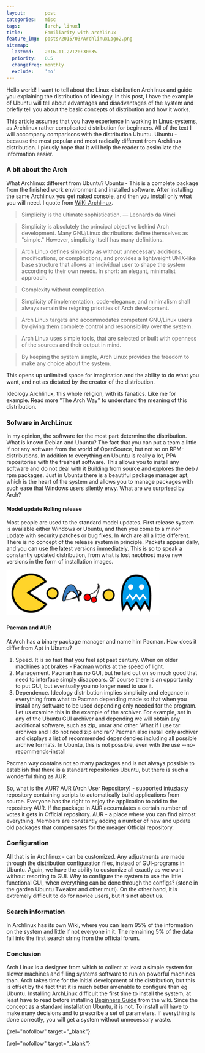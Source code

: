 ```yaml
---
layout:       post
categories:   misc
tags:         [arch, linux]
title:        Familiarity with archlinux
feature_img:  posts/2015/03/ArchlinuxLogo2.png
sitemap:
  lastmod:    2016-11-27T20:30:35
  priority:   0.5
  changefreq: monthly
  exclude:    'no'
---
```


Hello world! I want to tell about the Linux-distribution Archlinux and guide you explaining the distribution of ideology. In this post, I have the example of Ubuntu will tell about advantages and disadvantages of the system and briefly tell you about the basic concepts of distribution and how it works. 

This article assumes that you have experience in working in Linux-systems, as Archlinux rather complicated distribution for beginners. All of the text I will accompany comparisons with the distribution Ubuntu. Ubuntu - because the most popular and most radically different from Archlinux distribution. I piously hope that it will help the reader to assimilate the information easier.

### A bit about the Arch

What Archlinux different from Ubuntu? Ubuntu - This is a complete package from the finished work environment and installed software. After installing the same Archlinux you get naked console, and then you install only what you will need. I quote from [WiKi Archlinux][0].

> Simplicity is the ultimate sophistication. — Leonardo da Vinci 

> Simplicity is absolutely the principal objective behind Arch development. Many GNU/Linux distributions define themselves as "simple." However, simplicity itself has many definitions. 

> Arch Linux defines simplicity as without unnecessary additions, modifications, or complications, and provides a lightweight UNIX-like base structure that allows an individual user to shape the system according to their own needs. In short: an elegant, minimalist approach.

> Complexity without complication.

> Simplicity of implementation, code-elegance, and minimalism shall always remain the reigning priorities of Arch development. 

> Arch Linux targets and accommodates competent GNU/Linux users by giving them complete control and responsibility over the system.

> Arch Linux uses simple tools, that are selected or built with openness of the sources and their output in mind.

> By keeping the system simple, Arch Linux provides the freedom to make any choice about the system.

This opens up unlimited space for imagination and the ability to do what you want, and not as dictated by the creator of the distribution.

Ideology Archlinux, this whole religion, with its fanatics. Like me for example. Read more "The Arch Way" to understand the meaning of this distribution.

### Sofware in ArchLinux

In my opinion, the software for the most part determine the distribution. What is known Debian and Ubuntu? The fact that you can put a team a little if not any software from the world of OpenSource, but not so on RPM-distributions. In addition to everything on Ubuntu is really a lot, PPA repositories with the freshest software. This allows you to install any software and do not deal with it Building from source and explores the deb / rpm packages. Just in Ubuntu there is a beautiful package manager apt, which is the heart of the system and allows you to manage packages with such ease that Windows users silently envy. What are we surprised by Arch?

#### Model update Rolling release

Most people are used to the standard model updates. First release system is available either Windows or Ubuntu, and then you come to a minor update with security patches or bug fixes. In Arch are all a little different. There is no concept of the release system in principle. Packets appear daily, and you can use the latest versions immediately. This is so to speak a constantly updated distribution, from what is lost neobhost make new versions in the form of installation images.


![](/assets/posts/2015/03/pacman.png)

#### Pacman and AUR

At Arch has a binary package manager and name him Pacman. How does it differ from Apt in Ubuntu?

1. Speed. It is so fast that you feel apt past century. When on older machines apt brakes - Pacman works at the speed of light.
2. Management. Pacman has no GUI, but he laid out on so much good that need to interface simply disappears. Of course there is an opportunity to put GUI, but eventually you no longer need to use it.
3. Dependence. Ideology distribution implies simplicity and elegance in everything from what to Pacman depending made so that when you install any software to be used depending only needed for the program. Let us examine this in the example of the archiver. For example, set in any of the Ubuntu GUI archiver and depending we will obtain any additional software, such as zip, unrar and other. What if I use tar archives and I do not need zip and rar? Pacman also install only archiver and displays a list of recommended dependencies including all possible archive formats. In Ubuntu, this is not possible, even with the use --no-recommends-install

Pacman way contains not so many packages and is not always possible to establish that there is a standart repositories Ubuntu, but there is such a wonderful thing as AUR.

So, what is the AUR? AUR (Arch User Repository) - supported intuziasty repository containing scripts to automatically build applications from source. Everyone has the right to enjoy the application to add to the repository AUR. If the package in AUR accumulates a certain number of votes it gets in Official repository. AUR - a place where you can find almost everything. Members are constantly adding a number of new and update old packages that compensates for the meager Official repository.

### Configuration

All that is in Archlinux - can be customized. Any adjustments are made through the distribution configuration files, instead of GUI-programs in Ubuntu. Again, we have the ability to customize all exactly as we want without resorting to GUI. Why to configure the system to use the little functional GUI, when everything can be done through the configs? (stone in the garden Ubuntu Tweaker and other muti). On the other hand, it is extremely difficult to do for novice users, but it's not about us.

### Search information

In Archlinux has its own Wiki, where you can learn 95% of the information on the system and little if not everyone in it. The remaining 5% of the data fall into the first search string from the official forum.

### Conclusion

Arch Linux is a designer from which to collect at least a simple system for slower machines and filling systems software to run on powerful machines than. Arch takes time for the initial development of the distribution, but this is offset by the fact that it is much better amenable to configure than eg Ubuntu.
Installing ArchLinux difficult the first time to install the system, at least have to read before installing [Beginners Guide][1] from the wiki. Since the concept as a standard installation Ubuntu, it is not. To install will have to make many decisions and to prescribe a set of parameters. If everything is done correctly, you will get a system without unnecessary waste.


[0]: https://wiki.archlinux.org/
{:rel="nofollow" target="_blank"}

[1]: https://wiki.archlinux.org/index.php/Beginners%27_guide
{:rel="nofollow" target="_blank"}